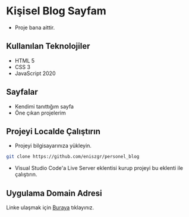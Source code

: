 # Kişisel Blog Sayfam
-  Proje bana aittir.

## Kullanılan Teknolojiler
- HTML 5
- CSS 3
- JavaScript 2020

## Sayfalar
- Kendimi tanıttığım sayfa
- Öne çıkan projelerim

## Projeyi Localde Çalıştırın
- Projeyi bilgisayarınıza yükleyin.
```bash
git clone https://github.com/eniszgr/personel_blog
```
- Visual Studio Code'a Live Server eklentisi kurup projeyi bu eklenti ile çalıştırın.

## Uygulama Domain Adresi
Linke ulaşmak için [Buraya](https://eniszgr.netlify.app/) tıklayınız.
